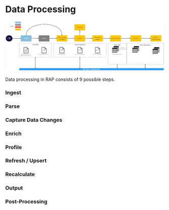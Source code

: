 # Data Processing

![](../.gitbook/assets/2.0-process-steps.jpg)

Data processing in RAP consists of 9 possible steps.

### Ingest

### Parse

### Capture Data Changes

### Enrich

### Profile

### Refresh / Upsert

### Recalculate

### Output

### Post-Processing

